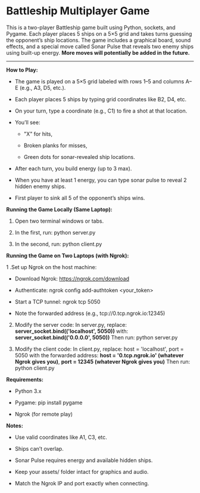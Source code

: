 # Battleship Multiplayer Game

This is a two-player Battleship game built using Python, sockets, and Pygame. Each player places 5 ships on a 5×5 grid and takes turns guessing the opponent’s ship locations. The game includes a graphical board, sound effects, and a special move called Sonar Pulse that reveals two enemy ships using built-up energy. **More moves will potentially be added in the future.**

---

**How to Play:**

- The game is played on a 5×5 grid labeled with rows 1–5 and columns A–E (e.g., A3, D5, etc.).

- Each player places 5 ships by typing grid coordinates like B2, D4, etc.

- On your turn, type a coordinate (e.g., C1) to fire a shot at that location.

- You’ll see:

  - "X" for hits,

  - Broken planks for misses,

  - Green dots for sonar-revealed ship locations.

- After each turn, you build energy (up to 3 max).

- When you have at least 1 energy, you can type sonar pulse to reveal 2 hidden enemy ships.

- First player to sink all 5 of the opponent’s ships wins.

**Running the Game Locally (Same Laptop):**

1. Open two terminal windows or tabs.

2. In the first, run: python server.py

3. In the second, run: python client.py

**Running the Game on Two Laptops (with Ngrok):**

1 .Set up Ngrok on the host machine:

 - Download Ngrok: https://ngrok.com/download

 - Authenticate: ngrok config add-authtoken <your_token>

 - Start a TCP tunnel: ngrok tcp 5050

 - Note the forwarded address (e.g., tcp://0.tcp.ngrok.io:12345)

2. Modify the server code:
In server.py, replace:
**server_socket.bind(('localhost', 5050))**
with:
**server_socket.bind(('0.0.0.0', 5050))**
Then run: python server.py

3. Modify the client code:
In client.py, replace:
host = 'localhost',
port = 5050
with the forwarded address:
**host = '0.tcp.ngrok.io' (whatever Ngrok gives you)**,
**port = 12345 (whatever Ngrok gives you)**
Then run: python client.py

**Requirements:**

- Python 3.x

- Pygame: pip install pygame

- Ngrok (for remote play)

**Notes:**

- Use valid coordinates like A1, C3, etc.

- Ships can’t overlap.

- Sonar Pulse requires energy and available hidden ships.

- Keep your assets/ folder intact for graphics and audio.

- Match the Ngrok IP and port exactly when connecting.
